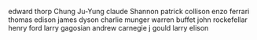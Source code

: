 edward thorp
Chung Ju-Yung
claude Shannon
patrick collison
enzo ferrari thomas edison james dyson charlie munger warren buffet john rockefellar henry ford larry gagosian andrew carnegie j gould larry elison 
